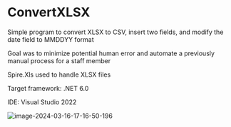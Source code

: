 # ConvertXLSX

Simple program to convert XLSX to CSV, insert two fields, and modify the date field to MMDDYY format

Goal was to minimize potential human error and automate a previously manual process for a staff member


Spire.Xls used to handle XLSX files


Target framework: .NET 6.0

IDE: Visual Studio 2022

![image-2024-03-16-17-16-50-196](https://github.com/mkylman/ConvertXLSX/assets/66576922/fc6ac71d-4271-4ef2-938e-80a7815f7235)

